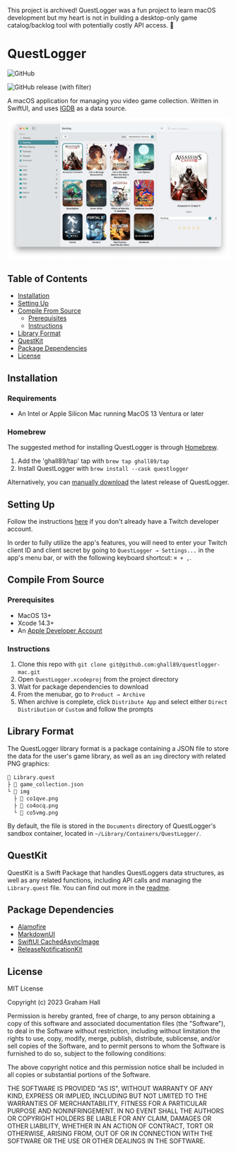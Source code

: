 This project is archived! QuestLogger was a fun project to learn macOS development but my heart is not in building a desktop-only game catalog/backlog tool with potentially costly API access. 🙁

# QuestLogger

![GitHub](https://img.shields.io/github/license/ghall89/questlogger-mac)

![GitHub release (with filter)](https://img.shields.io/github/v/release/ghall89/QuestLogger)

A macOS application for managing you video game collection. Written in SwiftUI, and uses [IGDB](https://api-docs.igdb.com/#getting-started) as a data source.

![](./screenshot.png)

## Table of Contents
- [Installation](#Installation)
- [Setting Up](#Setting-Up)
- [Compile From Source](#Compile-From-Source)
	- [Prerequisites](#Prerequisites)
	- [Instructions](#Instructions)
- [Library Format](#Library-Format)
- [QuestKit](#QuestKit)
- [Package Dependencies](#Package-Dependencies)
- [License](#License)

## Installation

### Requirements

- An Intel or Apple Silicon Mac running MacOS 13 Ventura or later

### Homebrew

The suggested method for installing QuestLogger is through [Homebrew](https://brew.sh).

1. Add the 'ghall89/tap' tap with `brew tap ghall89/tap` 
2. Install QuestLogger with `brew install --cask questlogger`

Alternatively, you can [manually download](https://github.com/ghall89/questlogger-mac/releases) the latest release of QuestLogger.

## Setting Up

Follow the instructions [here](https://api-docs.igdb.com/#account-creation) if you don't already have a Twitch developer account.

In order to fully utilize the app's features, you will need to enter your Twitch client ID and client secret by going to `QuestLogger → Settings...` in the app's menu bar, or with the following keyboard shortcut: `⌘ + ,`.

## Compile From Source

### Prerequisites

- MacOS 13+
- Xcode 14.3+
- An [Apple Developer Account](https://developer.apple.com)

### Instructions

1. Clone this repo with `git clone git@github.com:ghall89/questlogger-mac.git`
2. Open `QuestLogger.xcodeproj` from the project directory
3. Wait for package dependencies to download
4. From the menubar, go to `Product → Archive`
5. When archive is complete, click `Distribute App` and select either `Direct Distribution` or `Custom` and follow the prompts

## Library Format

The QuestLogger library format is a package containing a JSON file to store the data for the user's game library, as well as an `img` directory with related PNG graphics:

```
📄 Library.quest
├ 📄 game_collection.json
└ 📁 img
  ├ 📄 co1qve.png
  ├ 📄 co4ocq.png
  └ 📄 co5vmg.png
```

By default, the file is stored in the `Documents` directory of QuestLogger's sandbox container, located in `~/Library/Containers/QuestLogger/`.

## QuestKit

QuestKit is a Swift Package that handles QuestLoggers data structures, as well as any related functions, including API calls and managing the `Library.quest` file. You can find out more in the [readme](./QuestKit/README.md).

## Package Dependencies

- [Alamofire](https://github.com/Alamofire/Alamofire)
- [MarkdownUI](https://github.com/gonzalezreal/swift-markdown-ui)
- [SwiftUI CachedAsyncImage](https://github.com/lorenzofiamingo/swiftui-cached-async-image)
- [ReleaseNotificationKit](https://github.com/ghall89/ReleaseNotificationKit)

## License

MIT License

Copyright (c) 2023 Graham Hall

Permission is hereby granted, free of charge, to any person obtaining a copy
of this software and associated documentation files (the "Software"), to deal
in the Software without restriction, including without limitation the rights
to use, copy, modify, merge, publish, distribute, sublicense, and/or sell
copies of the Software, and to permit persons to whom the Software is
furnished to do so, subject to the following conditions:

The above copyright notice and this permission notice shall be included in all
copies or substantial portions of the Software.

THE SOFTWARE IS PROVIDED "AS IS", WITHOUT WARRANTY OF ANY KIND, EXPRESS OR
IMPLIED, INCLUDING BUT NOT LIMITED TO THE WARRANTIES OF MERCHANTABILITY,
FITNESS FOR A PARTICULAR PURPOSE AND NONINFRINGEMENT. IN NO EVENT SHALL THE
AUTHORS OR COPYRIGHT HOLDERS BE LIABLE FOR ANY CLAIM, DAMAGES OR OTHER
LIABILITY, WHETHER IN AN ACTION OF CONTRACT, TORT OR OTHERWISE, ARISING FROM,
OUT OF OR IN CONNECTION WITH THE SOFTWARE OR THE USE OR OTHER DEALINGS IN THE
SOFTWARE.
